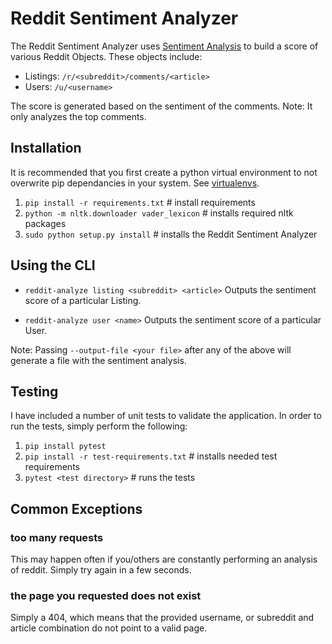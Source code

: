 # Reddit Sentiment Analyzer

The Reddit Sentiment Analyzer uses [Sentiment Analysis](https://en.wikipedia.org/wiki/Sentiment_analysis)
to build a score of various Reddit Objects. These objects include:

* Listings: `/r/<subreddit>/comments/<article>`
* Users: `/u/<username>`

The score is generated based on the sentiment of the comments. Note: It only analyzes the top comments.

## Installation ##

It is recommended that you first create a python virtual environment to not
overwrite pip dependancies in your system. See [virtualenvs](http://docs.python-guide.org/en/latest/dev/virtualenvs/).

1. `pip install -r requirements.txt` # install requirements
2. `python -m nltk.downloader vader_lexicon` # installs required nltk packages
3. `sudo python setup.py install` # installs the Reddit Sentiment Analyzer

## Using the CLI ##

* `reddit-analyze listing <subreddit> <article>` Outputs the sentiment score of a particular Listing.

* `reddit-analyze user <name>` Outputs the sentiment score of a particular User.

Note: Passing `--output-file <your file>` after any of the above will generate a
file with the sentiment analysis.

## Testing ##

I have included a number of unit tests to validate the application. In order to
run the tests, simply perform the following:

1. `pip install pytest`
2. `pip install -r test-requirements.txt` # installs needed test requirements
3. `pytest <test directory>` # runs the tests

## Common Exceptions ##

### too many requests ###

This may happen often if you/others are constantly performing an analysis of reddit.
Simply try again in a few seconds.

### the page you requested does not exist ###

Simply a 404, which means that the provided username, or subreddit and article
combination do not point to a valid page.
